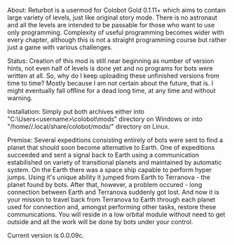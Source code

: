 About:
Returbot is a usermod for Colobot Gold 0.1.11+ which aims to contain large variety of levels, just like original story mode. There is no astronaut and all the levels are intended to be passable for those who want to use only programming. Complexity of useful programming becomes wider with every chapter, although this is not a straight programming course but rather just a game with various challenges.

Status:
Creation of this mod is still near beginning as number of version hints, not even half of levels is done yet and no programs for bots were written at all. So, why do I keep uploading these unfinished versions from time to time? Mostly because I am not certain about the future, that is. I might eventually fall offline for a dead long time, at any time and without warning.

Installation:
Simply put both archives either into "C:\Users\<username>\colobot\mods\" directory on Windows or into "/home/<username>/.local/share/colobot/mods/" directory on Linux.

Premise:
Several expeditions consisting entirely of bots were sent to find a planet that should soon become alternative to Earth. One of expeditions succeeded and sent a signal back to Earth using a communication estabilished on variety of transitional planets and maintained by automatic system. On the Earth there was a space ship capable to perform hyper jumps. Using it's unique ability it jumped from Earth to Terranova - the planet found by bots. After that, however, a problem occured - long connection between Earth and Terranova suddenly got lost. And now it is your mission to travel back from Terranova to Earth through each planet used for connection and, amongst performing other tasks, restore these communications. You will reside in a low orbital module without need to get outside and all the work will be done by bots under your control.

Current version is 0.0.09c.
